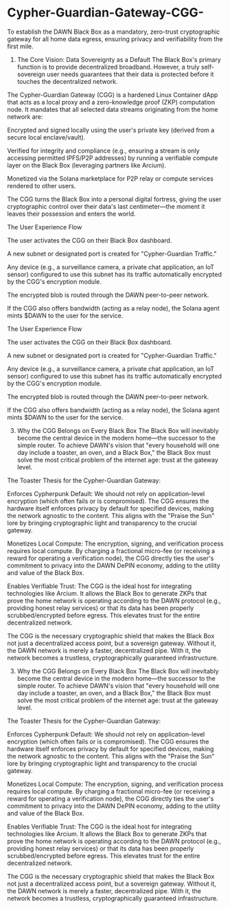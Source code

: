# Cypher-Guardian-Gateway-CGG-
To establish the DAWN Black Box as a mandatory, zero-trust cryptographic gateway for all home data egress, ensuring privacy and verifiability from the first mile.



1. The Core Vision: Data Sovereignty as a Default
The Black Box's primary function is to provide decentralized broadband. However, a truly self-sovereign user needs guarantees that their data is protected before it touches the decentralized network.

The Cypher-Guardian Gateway (CGG) is a hardened Linux Container dApp that acts as a local proxy and a zero-knowledge proof (ZKP) computation node. It mandates that all selected data streams originating from the home network are:

Encrypted and signed locally using the user's private key (derived from a secure local enclave/vault).

Verified for integrity and compliance (e.g., ensuring a stream is only accessing permitted IPFS/P2P addresses) by running a verifiable compute layer on the Black Box (leveraging partners like Arcium).

Monetized via the Solana marketplace for P2P relay or compute services rendered to other users.

The CGG turns the Black Box into a personal digital fortress, giving the user cryptographic control over their data's last centimeter—the moment it leaves their possession and enters the world.

The User Experience Flow

The user activates the CGG on their Black Box dashboard.

A new subnet or designated port is created for "Cypher-Guardian Traffic."

Any device (e.g., a surveillance camera, a private chat application, an IoT sensor) configured to use this subnet has its traffic automatically encrypted by the CGG's encryption module.

The encrypted blob is routed through the DAWN peer-to-peer network.

If the CGG also offers bandwidth (acting as a relay node), the Solana agent mints $DAWN to the user for the service.

The User Experience Flow

The user activates the CGG on their Black Box dashboard.

A new subnet or designated port is created for "Cypher-Guardian Traffic."

Any device (e.g., a surveillance camera, a private chat application, an IoT sensor) configured to use this subnet has its traffic automatically encrypted by the CGG's encryption module.

The encrypted blob is routed through the DAWN peer-to-peer network.

If the CGG also offers bandwidth (acting as a relay node), the Solana agent mints $DAWN to the user for the service.

3. Why the CGG Belongs on Every Black Box
The Black Box will inevitably become the central device in the modern home—the successor to the simple router. To achieve DAWN's vision that "every household will one day include a toaster, an oven, and a Black Box," the Black Box must solve the most critical problem of the internet age: trust at the gateway level.

The Toaster Thesis for the Cypher-Guardian Gateway:

Enforces Cypherpunk Default: We should not rely on application-level encryption (which often fails or is compromised). The CGG ensures the hardware itself enforces privacy by default for specified devices, making the network agnostic to the content. This aligns with the "Praise the Sun" lore by bringing cryptographic light and transparency to the crucial gateway.

Monetizes Local Compute: The encryption, signing, and verification process requires local compute. By charging a fractional micro-fee (or receiving a reward for operating a verification node), the CGG directly ties the user's commitment to privacy into the DAWN DePIN economy, adding to the utility and value of the Black Box.

Enables Verifiable Trust: The CGG is the ideal host for integrating technologies like Arcium. It allows the Black Box to generate ZKPs that prove the home network is operating according to the DAWN protocol (e.g., providing honest relay services) or that its data has been properly scrubbed/encrypted before egress. This elevates trust for the entire decentralized network.

The CGG is the necessary cryptographic shield that makes the Black Box not just a decentralized access point, but a sovereign gateway. Without it, the DAWN network is merely a faster, decentralized pipe. With it, the network becomes a trustless, cryptographically guaranteed infrastructure.

3. Why the CGG Belongs on Every Black Box
The Black Box will inevitably become the central device in the modern home—the successor to the simple router. To achieve DAWN's vision that "every household will one day include a toaster, an oven, and a Black Box," the Black Box must solve the most critical problem of the internet age: trust at the gateway level.

The Toaster Thesis for the Cypher-Guardian Gateway:

Enforces Cypherpunk Default: We should not rely on application-level encryption (which often fails or is compromised). The CGG ensures the hardware itself enforces privacy by default for specified devices, making the network agnostic to the content. This aligns with the "Praise the Sun" lore by bringing cryptographic light and transparency to the crucial gateway.

Monetizes Local Compute: The encryption, signing, and verification process requires local compute. By charging a fractional micro-fee (or receiving a reward for operating a verification node), the CGG directly ties the user's commitment to privacy into the DAWN DePIN economy, adding to the utility and value of the Black Box.

Enables Verifiable Trust: The CGG is the ideal host for integrating technologies like Arcium. It allows the Black Box to generate ZKPs that prove the home network is operating according to the DAWN protocol (e.g., providing honest relay services) or that its data has been properly scrubbed/encrypted before egress. This elevates trust for the entire decentralized network.

The CGG is the necessary cryptographic shield that makes the Black Box not just a decentralized access point, but a sovereign gateway. Without it, the DAWN network is merely a faster, decentralized pipe. With it, the network becomes a trustless, cryptographically guaranteed infrastructure.
